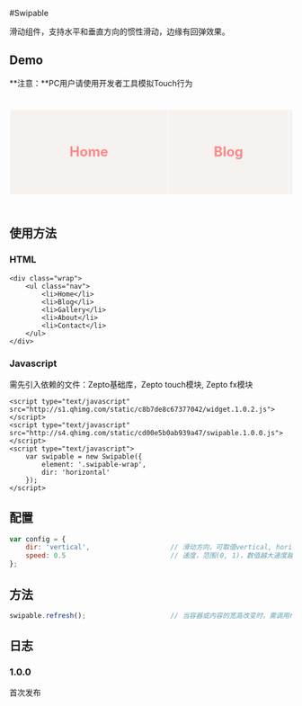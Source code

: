 
#Swipable

滑动组件，支持水平和垂直方向的惯性滑动，边缘有回弹效果。

## Demo
**注意：**PC用户请使用开发者工具模拟Touch行为

<style type="text/css">
.swipable-wrap {
    overflow: hidden;
}
.swipable-wrap .swipable-nav {
    width: 300%;
    box-sizing: border-box;
    height: 150px;
    display: table;
    background: #F5F2F0;
    color: #f88;
    font-weight: bold;
    font-size: 24px;
    padding: 0;
}

.swipable-nav li {
    display: table-cell; 
    text-align: center;
    text-decoration: none;
    vertical-align: middle;
    border-left: 1px solid white;
}
</style>

<div class="swipable-wrap"> 
    <ul class="swipable-nav">
        <li>Home</li>
        <li>Blog</li>
        <li>Gallery</li>
        <li>About</li>
        <li>Contact</li>
    </ul>
</div>

<script type="text/javascript">
    _loader.add('widget', 'http://s1.qhimg.com/static/c8b7de8c67377042/widget.1.0.2.js');
    _loader.add('swipable', 'http://s4.qhimg.com/static/cd00e5b0ab939a47/swipable.1.0.0.js');
    _loader.use('widget, swipable', function() { 
        var swipable = new Swipable({
            element: '.swipable-wrap',
            dir: 'horizontal'
        });
    });
</script>

## 使用方法

### HTML

```markup
<div class="wrap"> 
    <ul class="nav">
        <li>Home</li>
        <li>Blog</li>
        <li>Gallery</li>
        <li>About</li>
        <li>Contact</li>
    </ul>
</div>
```

### Javascript
需先引入依赖的文件：Zepto基础库，Zepto touch模块, Zepto fx模块 
```markup
<script type="text/javascript" src="http://s1.qhimg.com/static/c8b7de8c67377042/widget.1.0.2.js"></script>
<script type="text/javascript" src="http://s4.qhimg.com/static/cd00e5b0ab939a47/swipable.1.0.0.js"></script>
<script type="text/javascript">
    var swipable = new Swipable({
        element: '.swipable-wrap',
        dir: 'horizontal'
    });
</script>
```

## 配置

```javascript
var config = {
    dir: 'vertical',                    // 滑动方向，可取值vertical, horizontal
    speed: 0.5                          // 速度，范围(0, 1)，数值越大速度越大
};
```

## 方法
```javascript
swipable.refresh();                     // 当容器或内容的宽高改变时，需调用refresh
```

## 日志

### 1.0.0 
首次发布


